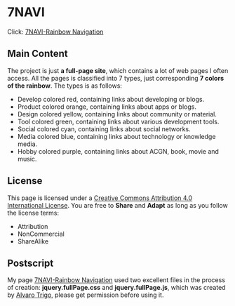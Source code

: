 # 7NAVI
Click: [7NAVI-Rainbow Navigation](http://7brant.me/7navi/)
## Main Content
The project is just **a full-page site**, which contains a lot of web pages I often access.
All the pages is classified into 7 types, just corresponding **7 colors of the rainbow**.
The types is as follows: 
- Develop colored red, containing links about developing or blogs.
- Product colored orange, containing links about apps or blogs.
- Design colored yellow, containing links about community or material.
- Tool colored green, containing links about various development tools.
- Social colored cyan, containing links about social networks.
- Media colored blue, containing links about technology or knowledge media.
- Hobby colored purple, containing links about ACGN, book, movie and music.

## License
This page is licensed under a [Creative Commons Attribution 4.0 International License](http://creativecommons.org/licenses/by-nc-sa/4.0/).
You are free to **Share** and **Adapt** as long as you follow the license terms:
- Attribution
- NonCommercial
- ShareAlike

## Postscript
My page [7NAVI-Rainbow Navigation](http://7brant.me/7navi/) used two excellent files in the process of creation: **jquery.fullPage.css** and **jquery.fullPage.js**, which was created by [Alvaro Trigo](https://github.com/alvarotrigo/fullPage.js), please get permission before using it.
